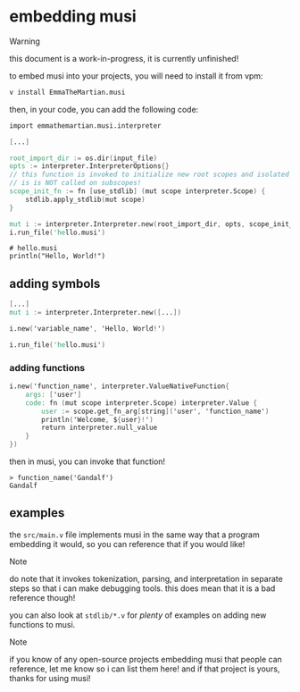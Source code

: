 # embedding musi

> [!WARNING]
> this document is a work-in-progress, it is currently unfinished!

to embed musi into your projects, you will need to install it from vpm:

```sh
v install EmmaTheMartian.musi
```

then, in your code, you can add the following code:

```v
import emmathemartian.musi.interpreter

[...]

root_import_dir := os.dir(input_file)
opts := interpreter.InterpreterOptions{}
// this function is invoked to initialize new root scopes and isolated scopes.
// is is NOT called on subscopes!
scope_init_fn := fn [use_stdlib] (mut scope interpreter.Scope) {
	stdlib.apply_stdlib(mut scope)
}

mut i := interpreter.Interpreter.new(root_import_dir, opts, scope_init_fn)
i.run_file('hello.musi')
```

```musi
# hello.musi
println("Hello, World!")
```

## adding symbols

```v
[...]
mut i := interpreter.Interpreter.new([...])

i.new('variable_name', 'Hello, World!')

i.run_file('hello.musi')
```

### adding functions

```v
i.new('function_name', interpreter.ValueNativeFunction{
	args: ['user']
	code: fn (mut scope interpreter.Scope) interpreter.Value {
		user := scope.get_fn_arg[string]('user', 'function_name')
		println('Welcome, ${user}!')
		return interpreter.null_value
	}
})
```

then in musi, you can invoke that function!

```musi
> function_name('Gandalf')
Gandalf
```

## examples

the `src/main.v` file implements musi in the same way that a program embedding
it would, so you can reference that if you would like!

> [!NOTE]
> do note that it invokes tokenization, parsing, and interpretation in separate
> steps so that i can make debugging tools. this does mean that it is a bad
> reference though!

you can also look at `stdlib/*.v` for *plenty* of examples on adding new
functions to musi.

> [!NOTE]
> if you know of any open-source projects embedding musi that people can
> reference, let me know so i can list them here! and if that project is yours,
> thanks for using musi!
